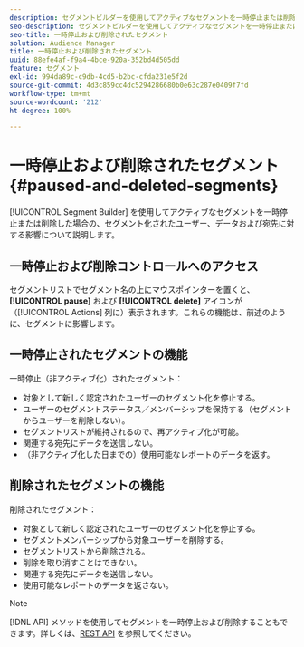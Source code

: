 ```yaml
---
description: セグメントビルダーを使用してアクティブなセグメントを一時停止または削除した場合の、セグメント化されたユーザー、データおよび宛先に対する影響について説明します。
seo-description: セグメントビルダーを使用してアクティブなセグメントを一時停止または削除した場合の、セグメント化されたユーザー、データおよび宛先に対する影響について説明します。
seo-title: 一時停止および削除されたセグメント
solution: Audience Manager
title: 一時停止および削除されたセグメント
uuid: 88efe4af-f9a4-4bce-920a-352bd4d505dd
feature: セグメント
exl-id: 994da89c-c9db-4cd5-b2bc-cfda231e5f2d
source-git-commit: 4d3c859cc4dc5294286680b0e63c287e0409f7fd
workflow-type: tm+mt
source-wordcount: '212'
ht-degree: 100%

---
```


# 一時停止および削除されたセグメント {#paused-and-deleted-segments}

[!UICONTROL Segment Builder] を使用してアクティブなセグメントを一時停止または削除した場合の、セグメント化されたユーザー、データおよび宛先に対する影響について説明します。

## 一時停止および削除コントロールへのアクセス

セグメントリストでセグメント名の上にマウスポインターを置くと、**[!UICONTROL pause]** および **[!UICONTROL delete]** アイコンが（[!UICONTROL Actions] 列に）表示されます。これらの機能は、前述のように、セグメントに影響します。

## 一時停止されたセグメントの機能

一時停止（非アクティブ化）されたセグメント：

* 対象として新しく認定されたユーザーのセグメント化を停止する。
* ユーザーのセグメントステータス／メンバーシップを保持する（セグメントからユーザーを削除しない）。
* セグメントリストが維持されるので、再アクティブ化が可能。
* 関連する宛先にデータを送信しない。
* （非アクティブ化した日までの）使用可能なレポートのデータを返す。

## 削除されたセグメントの機能

削除されたセグメント：

* 対象として新しく認定されたユーザーのセグメント化を停止する。
* セグメントメンバーシップから対象ユーザーを削除する。
* セグメントリストから削除される。
* 削除を取り消すことはできない。
* 関連する宛先にデータを送信しない。
* 使用可能なレポートのデータを返さない。

>[!NOTE]
>
>[!DNL API] メソッドを使用してセグメントを一時停止および削除することもできます。詳しくは、[REST API](../../api/rest-api-main/rest-api-main.md) を参照してください。
